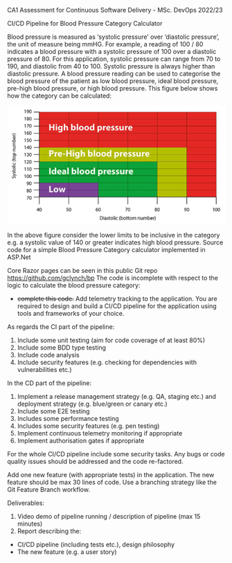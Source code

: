 CA1 Assessment for Continuous Software Delivery - MSc. DevOps 2022/23

CI/CD Pipeline for Blood Pressure Category Calculator

Blood pressure is measured as ‘systolic pressure’ over ‘diastolic pressure’, the unit of
measure being mmHG. For example, a reading of 100 / 80 indicates a blood pressure
with a systolic pressure of 100 over a diastolic pressure of 80. For this application,
systolic pressure can range from 70 to 190, and diastolic from 40 to 100. Systolic
pressure is always higher than diastolic pressure.
A blood pressure reading can be used to categorise the blood pressure of the patient as
low blood pressure, ideal blood pressure, pre-high blood pressure, or high blood
pressure. This figure below shows how the category can be calculated:

![image](figure.png)

In the above figure consider the lower limits to be inclusive in the category e.g. a
systolic value of 140 or greater indicates high blood pressure.
Source code for a simple Blood Pressure Category calculator implemented in ASP.Net

Core Razor pages can be seen in this public Git repo https://github.com/gclynch/bp
The code is incomplete with respect to the logic to calculate the blood pressure
category:
- ~~complete this code.~~
Add telemetry tracking to the application.
You are required to design and build a CI/CD pipeline for the application using tools
and frameworks of your choice.

As regards the CI part of the pipeline:
1. Include some unit testing (aim for code coverage of at least 80%)
2. Include some BDD type testing
3. Include code analysis
4. Include security features (e.g. checking for dependencies with vulnerabilities
    etc.)

In the CD part of the pipeline:
1. Implement a release management strategy (e.g. QA, staging etc.) and deployment strategy (e.g. blue/green or canary etc.)
2. Include some E2E testing
3. Includes some performance testing
4. Includes some security features (e.g. pen testing)
5. Implement continuous telemetry monitoring if appropriate
6. Implement authorisation gates if appropriate

For the whole CI/CD pipeline include some security tasks. Any bugs or code quality
issues should be addressed and the code re-factored.

Add one new feature (with appropriate tests) in the application. The new feature should
be max 30 lines of code. Use a branching strategy like the Git Feature Branch workflow.

Deliverables:
1. Video demo of pipeline running / description of pipeline (max 15 minutes)
2. Report describing the:
- CI/CD pipeline (including tests etc.), design philosophy 
- The new feature (e.g. a user story)
